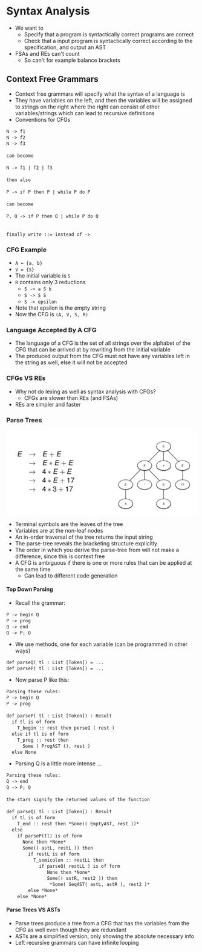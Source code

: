 # Syntax Analysis

- We want to
  - Specify that a program is syntactically correct programs are correct
  - Check that a input program is syntactically correct according to the specification, and output an AST
- FSAs and REs can't count
  - So can't for example balance brackets

## Context Free Grammars

- Context free grammars will specify what the syntax of a language is
- They have variables on the left, and then the variables will be assigned to strings on the right where the right can consist of other variables/strings which can lead to recursive definitions
- Conventions for CFGs

```text
N -> f1
N -> f2
N -> f3

can become

N -> f1 | f2 | f3

then also

P -> if P then P | while P do P

can become

P, Q -> if P then Q | while P do Q


finally write ::= instead of ->
```

### CFG Example

- `A = {a, b}`
- `V = {S}`
- The initial variable is `S`
- `R` contains only 3 reductions
  - `S -> a S b`
  - `S -> S S`
  - `S -> epsilon`
- Note that epsilon is the empty string
- Now the CFG is `(A, V, S, R)`

### Language Accepted By A CFG

- The language of a CFG is the set of all strings over the alphabet of the CFG that can be arrived at by rewriting from the initial variable
- The produced output from the CFG must not have any variables left in the string as well, else it will not be accepted

### CFGs VS REs

- Why not do lexing as well as syntax analysis with CFGs?
  - CFGs are slower than REs (and FSAs)
- REs are simpler and faster

### Parse Trees

![Parse Tree](./parse-tree.png)

- Terminal symbols are the leaves of the tree
- Variables are at the non-leaf nodes
- An in-order traversal of the tree returns the input string
- The parse-tree reveals the bracketing structure explicitly
- The order in which you derive the parse-tree from will not make a difference, since this is context free
- A CFG is ambiguous if there is one or more rules that can be applied at the same time
  - Can lead to different code generation

#### Top Down Parsing

- Recall the grammar:

```text
P -> begin Q
P -> prog
Q -> end
Q -> P; Q
```

- We use methods, one for each variable (can be programmed in other ways)

```text
def parseQ( tl : List [Token]) = ...
def parseP( tl : List [Token]) = ...
```

- Now parse P like this:

```text
Parsing these rules:
P -> begin Q
P -> prog

def parseP( tl : List [Token]) : Result
  if tl is of form
    T_begin :: rest then perseQ ( rest )
  else if tl is of form
    T_prog :: rest then
      Some ( ProgAST (), rest )
  else None
```

- Parsing Q is a little more intense ...

```text
Parsing these rules:
Q -> end
Q -> P; Q

the stars signify the returned values of the function

def parseQ( tl : List [Token]) : Result
  if tl is of form
    T_end :: rest then *Some(( EmptyAST, rest ))*
  else
    if parseP(tl) is of form
      None then *None*
      Some(( astL, restL )) then
        if restL is of form
          T_semicolon :: restLL then
            if parseQ( restLL ) is of form
               None then *None*
               Some(( astR, rest2 )) then
                *Some( SeqAST( astL, astR ), rest2 )*
        else *None*
    else *None*
```

#### Parse Trees VS ASTs

- Parse trees produce a tree from a CFG that has the variables from the CFG as well even though they are redundant
- ASTs are a simplified version, only showing the absolute necessary info
- Left recursive grammars can have infinite looping

